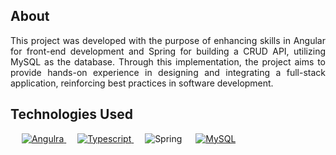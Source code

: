 
## About
<p align="justify"> This project was developed with the purpose of enhancing skills in Angular for front-end development and Spring for building a CRUD API, utilizing MySQL as the database. 
Through this implementation, the project aims to provide hands-on experience in designing and integrating a full-stack application, reinforcing best practices in software development. </p>

## Technologies Used
<p align="left"> 
  &emsp;
  <a href="" target="_blank"> 
    <img alt="Angulra" src="https://img.shields.io/badge/Angular-DD0031?style=for-the-badge&logo=angular&logoColor=white">
  </a>
  &emsp;
   <a href="" target="_blank">
    <img alt="Typescript" src="https://img.shields.io/badge/TypeScript-007ACC?style=for-the-badge&logo=typescript&logoColor=white">
  </a>
  &emsp;
    <img alt="Spring" src ="https://img.shields.io/badge/spring-%236DB33F.svg?style=for-the-badge&logo=spring&logoColor=white"/>
  &emsp;
  <a href=""><img alt="MySQL" src="https://img.shields.io/badge/mysql-%2300f.svg?style=for-the-badge&logo=mysql&logoColor=white"></a>
  &emsp;
</p>
